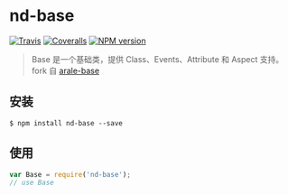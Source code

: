 # nd-base

[![Travis](https://img.shields.io/travis/ndfront/nd-base.svg?style=flat-square)](https://github.com/ndfront/nd-base)
[![Coveralls](https://img.shields.io/coveralls/ndfront/nd-base.svg?style=flat-square)](https://github.com/ndfront/nd-base)
[![NPM version](https://img.shields.io/npm/v/nd-base.svg?style=flat-square)](https://npmjs.org/package/nd-base)

> Base 是一个基础类，提供 Class、Events、Attribute 和 Aspect 支持。fork 自 [arale-base](https://github.com/aralejs/base)

## 安装

```
$ npm install nd-base --save
```

## 使用

```js
var Base = require('nd-base');
// use Base
```
